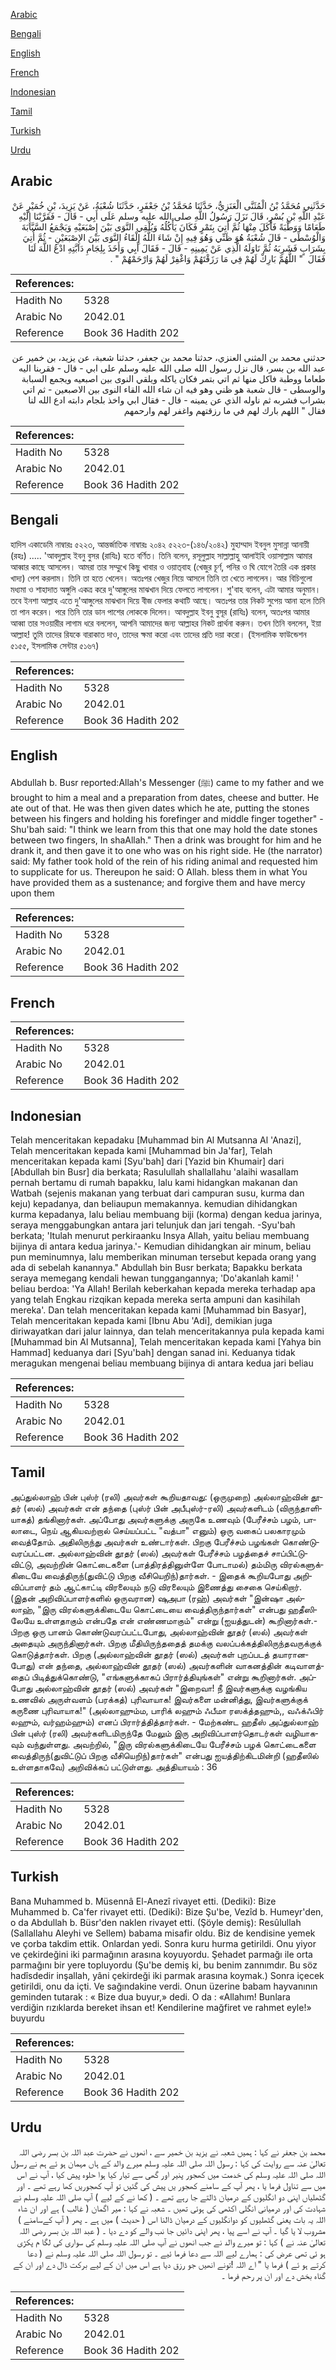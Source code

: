 [Arabic](#arabic)

[Bengali](#bengali)

[English](#english)

[French](#french)

[Indonesian](#indonesian)

[Tamil](#tamil)

[Turkish](#turkish)

[Urdu](#urdu)

## Arabic


<div dir="rtl" lang="ar" style={{fontSize:'larger',backgroundColor:'#f8f9fa',padding:20}}>
حَدَّثَنِي مُحَمَّدُ بْنُ الْمُثَنَّى الْعَنَزِيُّ، حَدَّثَنَا مُحَمَّدُ بْنُ جَعْفَرٍ، حَدَّثَنَا شُعْبَةُ، عَنْ يَزِيدَ، بْنِ خُمَيْرٍ عَنْ عَبْدِ اللَّهِ بْنِ بُسْرٍ، قَالَ نَزَلَ رَسُولُ اللَّهِ صلى الله عليه وسلم عَلَى أَبِي - قَالَ - فَقَرَّبْنَا إِلَيْهِ طَعَامًا وَوَطْبَةً فَأَكَلَ مِنْهَا ثُمَّ أُتِيَ بِتَمْرٍ فَكَانَ يَأْكُلُهُ وَيُلْقِي النَّوَى بَيْنَ إِصْبَعَيْهِ وَيَجْمَعُ السَّبَّابَةَ وَالْوُسْطَى - قَالَ شُعْبَةُ هُوَ ظَنِّي وَهُوَ فِيهِ إِنْ شَاءَ اللَّهُ إِلْقَاءُ النَّوَى بَيْنَ الإِصْبَعَيْنِ - ثُمَّ أُتِيَ بِشَرَابٍ فَشَرِبَهُ ثُمَّ نَاوَلَهُ الَّذِي عَنْ يَمِينِهِ - قَالَ - فَقَالَ أَبِي وَأَخَذَ بِلِجَامِ دَابَّتِهِ ادْعُ اللَّهَ لَنَا فَقَالَ ‏ "‏ اللَّهُمَّ بَارِكْ لَهُمْ فِي مَا رَزَقْتَهُمْ وَاغْفِرْ لَهُمْ وَارْحَمْهُمْ ‏"‏ ‏.‏
</div>
<div style={{backgroundColor:'#f8f9fa',padding:20, marginBottom: 10}}><table> <thead> <tr> <th>References:</th> <th></th> </tr> </thead> <tbody><tr><td>Hadith No</td><td>5328</td></tr><tr><td>Arabic No</td><td>2042.01</td></tr><tr><td>Reference</td><td>Book 36 Hadith 202</td></tr></tbody></table></div>


<div dir="rtl" lang="ar" style={{fontSize:'larger',backgroundColor:'#f8f9fa',padding:20}}>
حدثني محمد بن المثنى العنزي، حدثنا محمد بن جعفر، حدثنا شعبة، عن يزيد، بن خمير عن عبد الله بن بسر، قال نزل رسول الله صلى الله عليه وسلم على ابي - قال - فقربنا اليه طعاما ووطبة فاكل منها ثم اتي بتمر فكان ياكله ويلقي النوى بين اصبعيه ويجمع السبابة والوسطى - قال شعبة هو ظني وهو فيه ان شاء الله القاء النوى بين الاصبعين - ثم اتي بشراب فشربه ثم ناوله الذي عن يمينه - قال - فقال ابي واخذ بلجام دابته ادع الله لنا فقال " اللهم بارك لهم في ما رزقتهم واغفر لهم وارحمهم
</div>
<div style={{backgroundColor:'#f8f9fa',padding:20, marginBottom: 10}}><table> <thead> <tr> <th>References:</th> <th></th> </tr> </thead> <tbody><tr><td>Hadith No</td><td>5328</td></tr><tr><td>Arabic No</td><td>2042.01</td></tr><tr><td>Reference</td><td>Book 36 Hadith 202</td></tr></tbody></table></div>

## Bengali


<div dir="ltr" lang="bn" style={{fontSize:'larger',backgroundColor:'#f8f9fa',padding:20}}>
হাদিস একাডেমি নাম্বারঃ ৫২২৩, আন্তর্জাতিক নাম্বারঃ ২০৪২ ৫২২৩-(১৪৬/২০৪২) মুহাম্মাদ ইবনুল মুসান্না আনায়ী (রহঃ) ..... 'আবদুল্লাহ ইবনু বুসর (রাযিঃ) হতে বর্ণিত। তিনি বলেন, রসূলুল্লাহ সাল্লাল্লাহু আলাইহি ওয়াসাল্লাম আমার আব্বার কাছে আসলেন। আমরা তার সম্মুখে কিছু খাবার ও ওয়াত্‌বাহ (খেজুর চূর্ণ, পনির ও ঘি যোগে তৈরি এক প্রকার খাদ্য) পেশ করলাম। তিনি তা হতে খেলেন। অতঃপর খেজুর নিয়ে আসলে তিনি তা খেতে লাগলেন। আর বিচিগুলো মধ্যমা ও শাহাদাত অঙ্গুলি একত্র করে দু'আঙ্গুলের মাঝখান দিয়ে ফেলতে লাগলেন। শু'বাহ বলেন, এটা আমার অনুমান। তবে ইনশা আল্লাহ এতে দু'আঙ্গুলের মাঝখান দিয়ে বীজ ফেলার কথাটি আছে। অতঃপর তার নিকট সুপেয় আনা হলে তিনি তা পান করেন। পরে তিনি তার ডান পাশের লোককে দিলেন। আবদুল্লাহ ইবনু বুসূর (রাযিঃ) বলেন, অতঃপর আমার আব্বা তার সওয়ারীর লাগাম ধরে বললেন, আপনি আমাদের জন্য আল্লাহর নিকট প্রার্থনা করুন। তখন তিনি বললেন, ইয়া আল্লাহ! তুমি তাদের রিযকে বারাকাত দাও, তাদের ক্ষমা করো এবং তাদের প্রতি দয়া করো। (ইসলামিক ফাউন্ডেশন ৫১৫৫, ইসলামিক সেন্টার ৫১৬৭)
</div>
<div style={{backgroundColor:'#f8f9fa',padding:20, marginBottom: 10}}><table> <thead> <tr> <th>References:</th> <th></th> </tr> </thead> <tbody><tr><td>Hadith No</td><td>5328</td></tr><tr><td>Arabic No</td><td>2042.01</td></tr><tr><td>Reference</td><td>Book 36 Hadith 202</td></tr></tbody></table></div>

## English


<div dir="ltr" lang="en" style={{fontSize:'larger',backgroundColor:'#f8f9fa',padding:20}}>
Abdullah b. Busr reported:Allah's Messenger (ﷺ) came to my father and we brought to him a meal and a preparation from dates, cheese and butter. He ate out of that. He was then given dates which he ate, putting the stones between his fingers and holding his forefinger and middle finger together" - Shu'bah said: "I think we learn from this that one may hold the date stones between two fingers, In shaAllah." Then a drink was brought for him and he drank it, and then gave it to one who was on his right side. He (the narrator) said: My father took hold of the rein of his riding animal and requested him to supplicate for us. Thereupon he said: O Allah. bless them in what You have provided them as a sustenance; and forgive them and have mercy upon them
</div>
<div style={{backgroundColor:'#f8f9fa',padding:20, marginBottom: 10}}><table> <thead> <tr> <th>References:</th> <th></th> </tr> </thead> <tbody><tr><td>Hadith No</td><td>5328</td></tr><tr><td>Arabic No</td><td>2042.01</td></tr><tr><td>Reference</td><td>Book 36 Hadith 202</td></tr></tbody></table></div>

## French


<div dir="ltr" lang="fr" style={{fontSize:'larger',backgroundColor:'#f8f9fa',padding:20}}>

</div>
<div style={{backgroundColor:'#f8f9fa',padding:20, marginBottom: 10}}><table> <thead> <tr> <th>References:</th> <th></th> </tr> </thead> <tbody><tr><td>Hadith No</td><td>5328</td></tr><tr><td>Arabic No</td><td>2042.01</td></tr><tr><td>Reference</td><td>Book 36 Hadith 202</td></tr></tbody></table></div>

## Indonesian


<div dir="ltr" lang="id" style={{fontSize:'larger',backgroundColor:'#f8f9fa',padding:20}}>
Telah menceritakan kepadaku [Muhammad bin Al Mutsanna Al 'Anazi], Telah menceritakan kepada kami [Muhammad bin Ja'far], Telah menceritakan kepada kami [Syu'bah] dari [Yazid bin Khumair] dari [Abdullah bin Busr] dia berkata; Rasulullah shallallahu 'alaihi wasallam pernah bertamu di rumah bapakku, lalu kami hidangkan makanan dan Watbah (sejenis makanan yang terbuat dari campuran susu, kurma dan keju) kepadanya, dan beliaupun memakannya. kemudian dihidangkan kurma kepadanya, lalu beliau membuang biji (korma) dengan kedua jarinya, seraya menggabungkan antara jari telunjuk dan jari tengah. -Syu'bah berkata; 'Itulah menurut perkiraanku Insya Allah, yaitu beliau membuang bijinya di antara kedua jarinya.'- Kemudian dihidangkan air minum, beliau pun meminumnya, lalu memberikan minuman tersebut kepada orang yang ada di sebelah kanannya." Abdullah bin Busr berkata; Bapakku berkata seraya memegang kendali hewan tunggangannya; 'Do'akanlah kami! ' beliau berdoa: 'Ya Allah! Berilah keberkahan kepada mereka terhadap apa yang telah Engkau rizqikan kepada mereka serta ampuni dan kasihilah mereka'. Dan telah menceritakan kepada kami [Muhammad bin Basyar], Telah menceritakan kepada kami [Ibnu Abu 'Adi], demikian juga diriwayatkan dari jalur lainnya, dan telah menceritakannya pula kepada kami [Muhammad bin Al Mutsanna], Telah menceritakan kepada kami [Yahya bin Hammad] keduanya dari [Syu'bah] dengan sanad ini. Keduanya tidak meragukan mengenai beliau membuang bijinya di antara kedua jari beliau
</div>
<div style={{backgroundColor:'#f8f9fa',padding:20, marginBottom: 10}}><table> <thead> <tr> <th>References:</th> <th></th> </tr> </thead> <tbody><tr><td>Hadith No</td><td>5328</td></tr><tr><td>Arabic No</td><td>2042.01</td></tr><tr><td>Reference</td><td>Book 36 Hadith 202</td></tr></tbody></table></div>

## Tamil


<div dir="ltr" lang="ta" style={{fontSize:'larger',backgroundColor:'#f8f9fa',padding:20}}>
அப்துல்லாஹ் பின் புஸ்ர் (ரலி) அவர்கள் கூறியதாவது: (ஒருமுறை) அல்லாஹ்வின் தூதர் (ஸல்) அவர்கள் என் தந்தை (புஸ்ர் பின் அபீபுஸ்ர்-ரலி) அவர்களிடம் (விருந்தாளியாகத்) தங்கினார்கள். அப்போது அவர்களுக்கு அருகே உணவும் (பேரீச்சம் பழம், பாலாடை, நெய் ஆகியவற்றால் செய்யப்பட்ட "வத்பா" எனும்) ஒரு வகைப் பலகாரமும் வைத்தோம். அதிலிருந்து அவர்கள் உண்டார்கள். பிறகு பேரீச்சம் பழங்கள் கொண்டுவரப்பட்டன. அல்லாஹ்வின் தூதர் (ஸல்) அவர்கள் பேரீச்சம் பழத்தைச் சாப்பிட்டுவிட்டு, அவற்றின் கொட்டைகளை (பாத்திரத்தினுள்ளே போடாமல்) தம்மிரு விரல்களுக்கிடையே வைத்திருந்(துவிட்டு பிறகு வீசியெறிந்)தார்கள். - இதைக் கூறியபோது அறிவிப்பாளர் தம் ஆட்காட்டி விரலையும் நடு விரலையும் இணைத்து சைகை செய்கிறார். (இதன் அறிவிப்பாளர்களில் ஒருவரான) ஷுஅபா (ரஹ்) அவர்கள் "இன்ஷா அல்லாஹ், "இரு விரல்களுக்கிடையே கொட்டையை வைத்திருந்தார்கள்" என்பது ஹதீஸிலேயே உள்ளதாகும் என்பதே என் எண்ணமாகும்" என்று (ஐயத்துடன்) கூறினார்கள்.- பிறகு ஒரு பானம் கொண்டுவரப்பட்டபோது, அல்லாஹ்வின் தூதர் (ஸல்) அவர்கள் அதையும் அருந்தினார்கள். பிறகு மீதியிருந்ததைத் தமக்கு வலப்பக்கத்திலிருந்தவருக்குக் கொடுத்தார்கள். பிறகு (அல்லாஹ்வின் தூதர் (ஸல்) அவர்கள் புறப்படத் தயாரானபோது) என் தந்தை, அல்லாஹ்வின் தூதர் (ஸல்) அவர்களின் வாகனத்தின் கடிவாளத்தைப் பிடித்துக்கொண்டு, "எங்களுக்காகப் பிரார்த்தியுங்கள்" என்று கூறினார்கள். அப்போது அல்லாஹ்வின் தூதர் (ஸல்) அவர்கள் "இறைவா! நீ இவர்களுக்கு வழங்கிய உணவில் அருள்வளம் (பரக்கத்) புரிவாயாக! இவர்களை மன்னித்து, இவர்களுக்குக் கருணை புரிவாயாக!" (அல்லாஹும்ம, பாரிக் லஹும் ஃபீமா ரஸக்த்தஹும்,, வஃக்ஃபிர் லஹும், வர்ஹம்ஹும்) எனப் பிரார்த்தித்தார்கள். - மேற்கண்ட ஹதீஸ் அப்துல்லாஹ் பின் புஸ்ர் (ரலி) அவர்களிடமிருந்தே மேலும் இரு அறிவிப்பாளர்தொடர்கள் வழியாகவும் வந்துள்ளது. அவற்றில், "இரு விரல்களுக்கிடையே பேரீச்சம் பழக் கொட்டைகளை வைத்திருந்(துவிட்டுப் பிறகு வீசியெறிந்)தார்கள்" என்பது ஐயத்திற்கிடமின்றி (ஹதீஸில் உள்ளதாகவே) அறிவிக்கப் பட்டுள்ளது. அத்தியாயம் : 36
</div>
<div style={{backgroundColor:'#f8f9fa',padding:20, marginBottom: 10}}><table> <thead> <tr> <th>References:</th> <th></th> </tr> </thead> <tbody><tr><td>Hadith No</td><td>5328</td></tr><tr><td>Arabic No</td><td>2042.01</td></tr><tr><td>Reference</td><td>Book 36 Hadith 202</td></tr></tbody></table></div>

## Turkish


<div dir="ltr" lang="tr" style={{fontSize:'larger',backgroundColor:'#f8f9fa',padding:20}}>
Bana Muhammed b. Müsennâ El-Anezî rivayet etti. (Dediki): Bize Muhammed b. Ca'fer rivayet etti. (Dediki): Bize Şu'be, Vezîd b. Humeyr'den, o da Abdullah b. Büsr'den naklen rivayet etti. (Şöyle demiş): Resûlullah (Sallallahu Aleyhi ve Sellem) babama misafir oldu. Biz de kendisine yemek ve çorba takdim ettik. Onlardan yedi. Sonra kuru hurma getirildi. Onu yiyor ve çekirdeğini iki parmağının arasına koyuyordu. Şehadet parmağı ile orta parmağını bir yere topluyordu (Şu'be demiş ki, bu benim zannımdır. Bu söz hadîsdedir inşallah, yâni çekirdeği iki parmak arasına koymak.) Sonra içecek getirildi, onu da içti. Ve sağındakine verdi. Onun üzerine babam hayvanının geminden tutarak : « Bize dua buyur,» dedi. O da : «Allahım! Bunlara verdiğin rızıklarda bereket ihsan et! Kendilerine mağfiret ve rahmet eyle!» buyurdu
</div>
<div style={{backgroundColor:'#f8f9fa',padding:20, marginBottom: 10}}><table> <thead> <tr> <th>References:</th> <th></th> </tr> </thead> <tbody><tr><td>Hadith No</td><td>5328</td></tr><tr><td>Arabic No</td><td>2042.01</td></tr><tr><td>Reference</td><td>Book 36 Hadith 202</td></tr></tbody></table></div>

## Urdu


<div dir="rtl" lang="ur" style={{fontSize:'larger',backgroundColor:'#f8f9fa',padding:20}}>
محمد بن جعفر نے کہا : ہمیں شعبہ نے یزید بن خمیر سے ، انھوں نے حضرت عبد اللہ بن بسر رضی اللہ تعالیٰ عنہ سے روایت کی کہا : رسول اللہ صلی اللہ علیہ وسلم میرے والد کے ہاں مہمان ہو ئے ہم نے رسول اللہ صلی اللہ علیہ وسلم کی خدمت میں کھجور پنیر اور گھی سے تیار کیا ہوا حلوہ پیش کیا ، آپ نے اس میں سے تناول فرما یا ، پھر آپ کے سامنے کھجور یں پیش کی گئیں تو آپ کھجوریں کھا رہے تھے ۔ اور گٹھلیاں اپنی دو انگلیوں کے درمیان ڈالتے جا رہے تھے ۔ ( کھا نے کے لیے ) آپ صلی اللہ علیہ وسلم نے شہادت کی اور درمیانی انگلی اکٹھی کی ہوئی تھیں ۔ شعبہ نے کہا : میر اگمان ( غالب ) ہے اور ان شاء اللہ یہ بات یعنی گٹھلیوں کو دوانگلیوں کے درمیان ڈالنا اس ( حدیث ) میں ہے ۔ پھر ( آپ کےسامنے ) مشروب لا یا گیا ۔ آپ نے اسے پیا ، پھر اپنی دائیں جا نب والے کو دے دیا ۔ ( عبد اللہ بن بسر رضی اللہ تعالیٰ عنہ نے ) کہا : تو میرے والد نے جب انھوں نے آپ صلی اللہ علیہ وسلم کی سواری کی لگا م پکڑی ہو ئی تھی عرض کی : ہمارے لیے اللہ سے دعا فرما ئیے ۔ تو رسول اللہ صلی اللہ علیہ وسلم نے ( دعا کرتے ہو ئے ) فرما یا " اے اللہ !تونے انھیں جو رزق دیا ہے اس میں ان کے لیے برکت ڈال دے اور ان کے گناہ بخش دے اور ان پر رحم فرما ۔
</div>
<div style={{backgroundColor:'#f8f9fa',padding:20, marginBottom: 10}}><table> <thead> <tr> <th>References:</th> <th></th> </tr> </thead> <tbody><tr><td>Hadith No</td><td>5328</td></tr><tr><td>Arabic No</td><td>2042.01</td></tr><tr><td>Reference</td><td>Book 36 Hadith 202</td></tr></tbody></table></div>